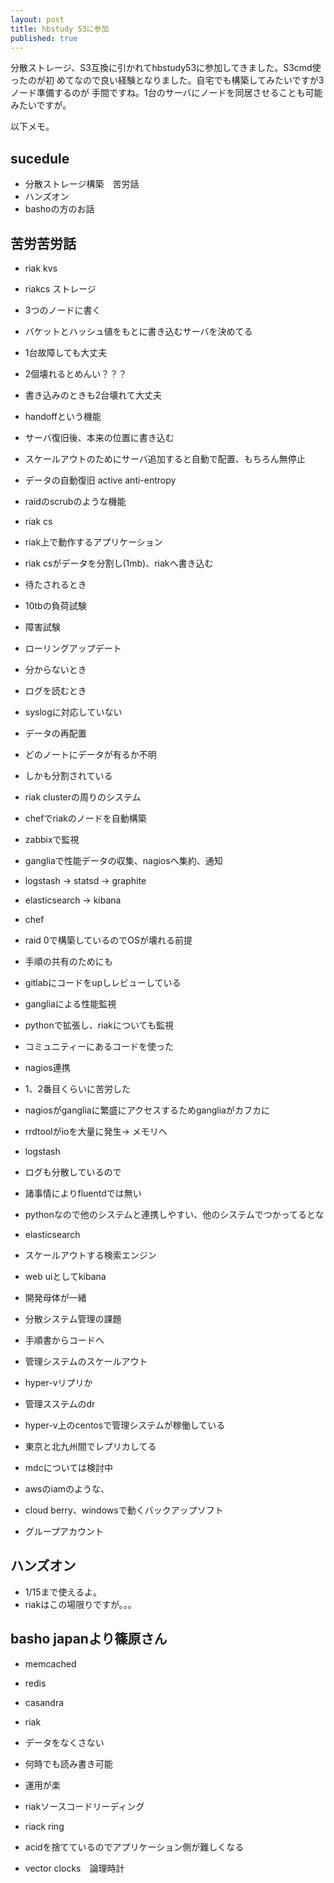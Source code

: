 ```yaml
---
layout: post
title: hbstudy 53に参加
published: true
---
```


分散ストレージ、S3互換に引かれてhbstudy53に参加してきました。S3cmd使ったのが初
めてなので良い経験となりました。自宅でも構築してみたいですが3ノード準備するのが
手間ですね。1台のサーバにノードを同居させることも可能みたいですが。

以下メモ。

## sucedule

* 分散ストレージ構築　苦労話
* ハンズオン
* bashoの方のお話

## 苦労苦労話

* riak   kvs
* riakcs  ストレージ
* 3つのノードに書く
* バケットとハッシュ値をもとに書き込むサーバを決めてる
* 1台故障しても大丈夫
* 2個壊れるとめんい？？？
* 書き込みのときも2台壊れて大丈夫
* handoffという機能
* サーバ復旧後、本来の位置に書き込む
* スケールアウトのためにサーバ追加すると自動で配置、もちろん無停止
* データの自動復旧 active anti-entropy
* raidのscrubのような機能

* riak cs
* riak上で動作するアプリケーション
* riak csがデータを分割し(1mb)、riakへ書き込む

* 待たされるとき
* 10tbの負荷試験
* 障害試験
* ローリングアップデート

* 分からないとき
* ログを読むとき
*  syslogに対応していない
* データの再配置
*  どのノートにデータが有るか不明
*  しかも分割されている

* riak clusterの周りのシステム
* chefでriakのノードを自動構築
* zabbixで監視
* gangliaで性能データの収集、nagiosへ集約、通知
* logstash -> statsd -> graphite
* elasticsearch -> kibana

* chef
* raid 0で構築しているのでOSが壊れる前提
* 手順の共有のためにも
* gitlabにコードをupしレビューしている

* gangliaによる性能監視
* pythonで拡張し、riakについても監視
* コミュニティーにあるコードを使った

* nagios連携
* 1、2番目くらいに苦労した
* nagiosがgangliaに繁盛にアクセスするためgangliaがカフカに
* rrdtoolがioを大量に発生-> メモリへ

* logstash
* ログも分散しているので
* 諸事情によりfluentdでは無い
* pythonなので他のシステムと連携しやすい、他のシステムでつかってるとな

* elasticsearch
* スケールアウトする検索エンジン
* web uiとしてkibana
* 開発母体が一緒

* 分散システム管理の課題
* 手順書からコードへ
* 管理システムのスケールアウト

* hyper-vリプリか
* 管理スステムのdr
* hyper-v上のcentosで管理システムが稼働している
* 東京と北九州間でレプリカしてる

* mdcについては検討中
* awsのiamのような、
* cloud berry、windowsで動くバックアップソフト
* グループアカウント


## ハンズオン

* 1/15まで使えるよ。
* riakはこの場限りですが。。。

## basho japanより篠原さん

* memcached
* redis
* casandra
* riak

* データをなくさない
* 何時でも読み書き可能
* 運用が楽

* riakソースコードリーディング

* riack ring

* acidを捨てているのでアプリケーション側が難しくなる
* vector clocks　論理時計
